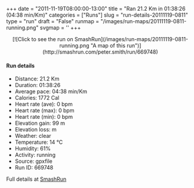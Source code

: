 +++
date = "2011-11-19T08:00:00-13:00"
title = "Ran 21.2 Km in 01:38:26 (04:38 min/Km)"
categories = ["Runs"]
slug = "run-details-20111119-0811"
type = "run"
draft = "False"
runmap = "/images/run-maps/20111119-0811-running.png"
svgmap = '<polyline points="0 76, 2 76, 8 74, 11 72, 18 68, 20 66, 20 65, 21 64, 21 64, 24 63, 27 61, 29 57, 30 55, 33 53, 34 53, 34 53, 34 52, 35 52, 35 53, 37 53, 37 54, 39 54, 40 54, 40 53, 42 53, 42 52, 43 51, 47 49, 50 49, 52 49, 52 49, 54 48, 56 47, 57 46, 60 46, 65 46, 69 45, 72 46, 77 46, 77 46, 79 45, 82 44, 84 41, 85 41, 85 41, 87 41, 88 40, 89 39, 91 37, 91 35, 91 34, 92 32, 97 25, 99 25, 99 25, 99 24, 100 24">'
+++



<!--more-->

<center>
[![Click to see the run on SmashRun](/images/run-maps/20111119-0811-running.png "A map of this run")](http://smashrun.com/peter.smith/run/669748)
</center>

#### Run details

* Distance: 21.2 Km
* Duration: 01:38:26
* Average pace: 04:38 min/Km
* Calories: 1772 Cal
* Heart rate (ave): 0 bpm
* Heart rate (max): 0 bpm
* Heart rate (min): 0 bpm
* Elevation gain: 99 m
* Elevation loss:  m
* Weather: clear
* Temperature: 14 &deg;C
* Humidity: 61%
* Activity: running
* Source: gpxfile
* Run ID: 669748

Full details at [SmashRun](http://smashrun.com/peter.smith/run/669748)